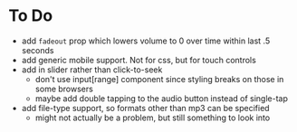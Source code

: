 # To Do
* add `fadeout` prop which lowers volume to 0 over time within last .5 seconds
* add generic mobile support. Not for css, but for touch controls
* add in slider rather than click-to-seek
    * don't use input[range] component since styling breaks on those in some browsers
    * maybe add double tapping to the audio button instead of single-tap
* add file-type support, so formats other than mp3 can be specified
    * might not actually be a problem, but still something to look into
